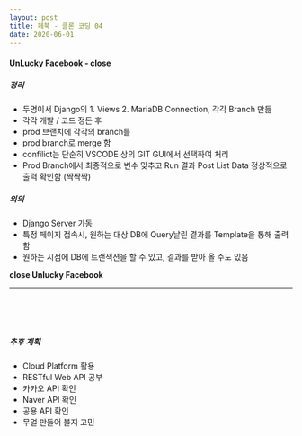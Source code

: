 ```yaml
---
layout: post
title: 페북 - 클론 코딩 04
date: 2020-06-01
---
```


#### UnLucky Facebook - close

##### 정리
- 두명이서 Django의 1. Views  2. MariaDB Connection, 각각 Branch 만듦
- 각각 개발 / 코드 정돈 후
- prod 브랜치에 각각의 branch를 
- prod branch로 merge 함
- confilict는 단순히 VSCODE 상의 GIT GUI에서 선택하여 처리
- Prod Branch에서 최종적으로 변수 맞추고 Run 결과 Post List Data 정상적으로 출력 확인함 (짝짝짝)

##### 의의
- Django Server 가동
- 특정 페이지 접속시, 원하는 대상 DB에 Query날린 결과를 Template을 통해 출력함
- 원하는 시점에 DB에 트랜잭션을 할 수 있고, 결과를 받아 올 수도 있음


**close Unlucky Facebook**

---

<br>
<br>
<br>

##### 추후 계획
- Cloud Platform 활용
- RESTful Web API 공부
- 카카오 API 확인
- Naver API 확인
- 공용 API 확인
- 무얼 만들어 볼지 고민

